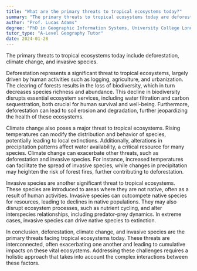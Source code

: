 ```yaml
---
title: "What are the primary threats to tropical ecosystems today?"
summary: "The primary threats to tropical ecosystems today are deforestation, climate change, and invasive species."
author: "Prof. Lucas Adams"
degree: "PhD in Geographic Information Systems, University College London"
tutor_type: "A-Level Geography Tutor"
date: 2024-01-28
---
```


The primary threats to tropical ecosystems today include deforestation, climate change, and invasive species.

Deforestation represents a significant threat to tropical ecosystems, largely driven by human activities such as logging, agriculture, and urbanization. The clearing of forests results in the loss of biodiversity, which in turn decreases species richness and abundance. This decline in biodiversity disrupts essential ecosystem services, including water filtration and carbon sequestration, both crucial for human survival and well-being. Furthermore, deforestation can lead to soil erosion and degradation, further jeopardizing the health of these ecosystems.

Climate change also poses a major threat to tropical ecosystems. Rising temperatures can modify the distribution and behavior of species, potentially leading to local extinctions. Additionally, alterations in precipitation patterns affect water availability, a critical resource for many species. Climate change can exacerbate other threats, such as deforestation and invasive species. For instance, increased temperatures can facilitate the spread of invasive species, while changes in precipitation may heighten the risk of forest fires, further contributing to deforestation.

Invasive species are another significant threat to tropical ecosystems. These species are introduced to areas where they are not native, often as a result of human activities. Invasive species can outcompete native species for resources, leading to declines in native populations. They may also disrupt ecosystem processes, such as nutrient cycling, and alter interspecies relationships, including predator-prey dynamics. In extreme cases, invasive species can drive native species to extinction.

In conclusion, deforestation, climate change, and invasive species are the primary threats facing tropical ecosystems today. These threats are interconnected, often exacerbating one another and leading to cumulative impacts on these vital ecosystems. Addressing these challenges requires a holistic approach that takes into account the complex interactions between these factors.
    